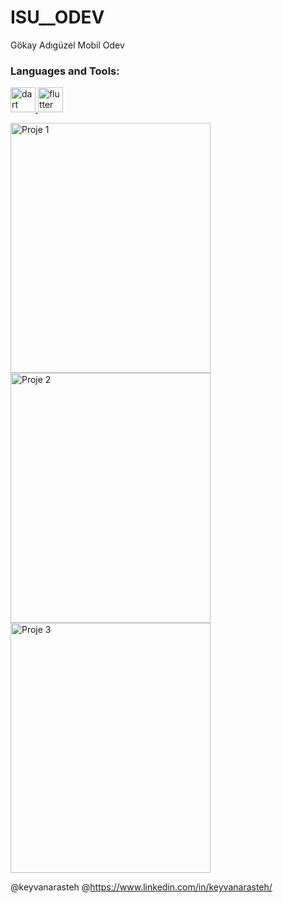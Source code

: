 # ISU__ODEV
<p>Gökay Adıgüzel Mobil Odev</p>
<h3 align="left">Languages and Tools:</h3>
<p align="left"> <a href="https://dart.dev/" target="_blank" rel="noreferrer"> <img src="https://www.vectorlogo.zone/logos/dartlang/dartlang-icon.svg" alt="dart" width="40" height="40"/> </a> <a href="https://flutter.dev/" target="_blank" rel="noreferrer"> <img src="https://www.vectorlogo.zone/logos/flutterio/flutterio-icon.svg" alt="flutter" width="40" height="40"/> </a> </p>
<img src="https://i.hizliresim.com/o9g8ch4.png" alt="Proje 1" width="320" height="400">
<img src="https://i.hizliresim.com/rdv3qv3.png" alt="Proje 2" width="320" height="400">
<img src="https://i.hizliresim.com/mrruq7q.png" alt="Proje 3" width="320" height="400"> 

@keyvanarasteh
@https://www.linkedin.com/in/keyvanarasteh/
